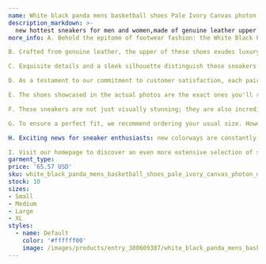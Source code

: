 ```yaml
---
name: White black panda mens basketball shoes Pale Ivory Canvas photon dust reverse brazil grey fog argon blue triple pink UNC valentines day low
description_markdown: >-
  new hottest sneakers for men and women,made of genuine leather upper and durable rubber outsole to ensure the comfort and durability of shoes.Perfect details and shape distinguish from other sellers. Top quality fashion sneakers come wiht , a pair of socks,bracelet,as gifts for you.The shoes are the same as the following actual photos shown.Shoes size range from US 5.5-11,EUR 36-45,UK 3-10.Fashionable appearance design sneakers fit for every day wear. These shoes come without box,if you need box,contact us.New arrival colorways of these sneakers: white gum, reverse brazil etc. More colors are on the way.Welcom to visit our homepage to get more other style of sneakers and fashion shoes..syi
more_info: A. Behold the epitome of footwear fashion: the White Black Panda Men's Basketball Shoes. These sneakers are not just shoes; they are a statement of style and individuality.

B. Crafted from genuine leather, the upper of these shoes exudes luxury and breathability. The durable rubber outsole ensures exceptional comfort and longevity, making them ideal for both casual wear and intense athletic activities.

C. Exquisite details and a sleek silhouette distinguish these sneakers from the rest. The meticulous stitching and flawless design reflect the dedication to quality craftsmanship.

D. As a testament to our commitment to customer satisfaction, each pair of shoes comes with a thoughtful package of accessories. You'll receive a pair of socks and a bracelet, adding an extra touch of style to your ensemble.

E. The shoes showcased in the actual photos are the exact ones you'll receive. With sizes ranging from US 5.5 to 11, EUR 36 to 45, and UK 3 to 10, we cater to a wide range of feet.

F. These sneakers are not just visually stunning; they are also incredibly comfortable. The fashionable appearance design makes them suitable for everyday wear, while the exceptional quality ensures they can withstand the rigors of daily use.

G. To ensure a perfect fit, we recommend ordering your usual size. However, if you require a box for your shoes, please contact us directly.

H. Exciting news for sneaker enthusiasts: new colorways are constantly being added to our collection. From the classic white gum to the striking reverse brazil, there's a color combination to suit every taste.

I. Visit our homepage to discover an even more extensive selection of sneakers and fashion shoes. We are confident you'll find the perfect pair to elevate your style and unleash your inner fashionista.
garment_type:
price: '65.57 USD'
sku: white_black_panda_mens_basketball_shoes_pale_ivory_canvas_photon_dust_reverse_brazil_grey_fog_argon_blue_triple_pink_unc_valentines_day_low
stock: 10
sizes:
- Small
- Medium
- Large
- XL
styles:
  - name: Default
    color: '#ffffff00'
    image: /images/products/entry_380609387/white_black_panda_mens_basketball_shoes_pale_ivory_canvas_photon_dust_reverse_brazil_grey_fog_argon_blue_triple_pink_unc_valentines_day_low_380609387.jpg
---
```


